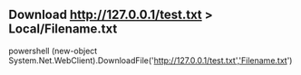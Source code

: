 ## Download http://127.0.0.1/test.txt > Local/Filename.txt
powershell (new-object System.Net.WebClient).DownloadFile('http://127.0.0.1/test.txt','Filename.txt')
